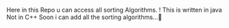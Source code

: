 Here in this Repo u can access all sorting Algorithms.
! This is written in java Not in C++ 
Soon i can add all the sorting algorithms...🐑